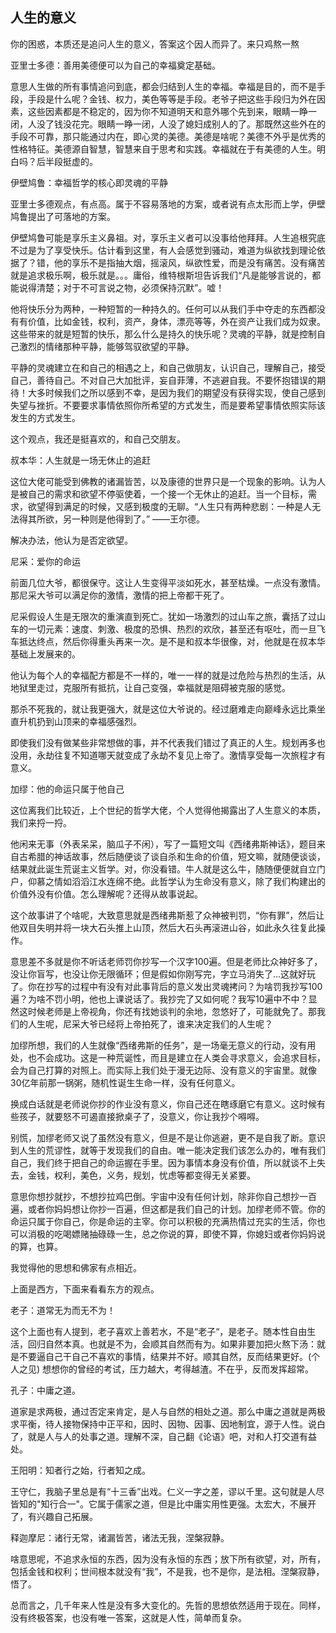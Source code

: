 ## 人生的意义



你的困惑，本质还是追问人生的意义，答案这个因人而异了。来只鸡熬一熬



亚里士多德：善用美德便可以为自己的幸福奠定基础。

意思人生做的所有事情追问到底，都会归结到人生的幸福。幸福是目的，而不是手段，手段是什么呢？金钱、权力，美色等等是手段。老爷子把这些手段归为外在因素，这些因素都是不稳定的，因为你不知道明天和意外哪个先到来，眼睛一睁一闭，人没了钱没花完。眼睛一睁一闭，人没了媳妇成别人的了。那既然这些外在的手段不可靠，那只能通过内在，即心灵的美德。美德是啥呢？美德不外乎是优秀的性格特征。美德源自智慧，智慧来自于思考和实践。幸福就在于有美德的人生。明白吗？后半段挺虚的。



伊壁鸠鲁：幸福哲学的核心即灵魂的平静

亚里士多德观点，有点高。属于不容易落地的方案，或者说有点太形而上学，伊壁鸠鲁提出了可落地的方案。

伊壁鸠鲁可能是享乐主义鼻祖。对，享乐主义者可以没事给他拜拜。人生追根究底不过是为了享受快乐。估计看到这里，有人会感觉到骚动，难道为纵欲找到理论依据了？错，他的享乐不是指抽大烟，摇滚风，纵欲性爱，而是没有痛苦。没有痛苦就是追求极乐啊，极乐就是。。。庸俗，维特根斯坦告诉我们“凡是能够言说的，都能说得清楚；对于不可言说之物，必须保持沉默”。嘘！

他将快乐分为两种，一种短暂的一种持久的。任何可以从我们手中夺走的东西都没有有价值，比如金钱，权利，资产，身体，漂亮等等，外在资产让我们成为奴隶。这些带来的就是短暂的快乐，那么什么是持久的快乐呢？灵魂的平静，就是控制自己激烈的情绪那种平静，能够驾驭欲望的平静。

平静的灵魂建立在和自己的相遇之上，和自己做朋友，认识自己，理解自己，接受自己，善待自己。不对自己大加批评，妄自菲薄，不逃避自我。不要怀抱错误的期待！大多时候我们之所以感到不幸，是因为我们的期望没有获得实现，使自己感到失望与挫折。不要要求事情依照你所希望的方式发生，而是要希望事情依照实际该发生的方式发生。

这个观点，我还是挺喜欢的，和自己交朋友。



叔本华：人生就是一场无休止的追赶

这位大佬可能受到佛教的诸漏皆苦，以及康德的世界只是一个现象的影响。认为人是被自己的需求和欲望不停驱使着，一个接一个无休止的追赶。当一个目标，需求，欲望得到满足的时候，又感到极度的无聊。“人生只有两种悲剧：一种是人无法得其所欲，另一种则是他得到了。” ——王尔德。

解决办法，他认为是否定欲望。



尼采：爱你的命运

前面几位大爷，都很保守。这让人生变得平淡如死水，甚至枯燥。一点没有激情。那尼采大爷可以满足你的激情，激情的把上帝都干死了。

尼采假设人生是无限次的重演直到死亡。犹如一场激烈的过山车之旅，囊括了过山车的一切元素：速度、刺激、极度的恐惧、热烈的欢欣，甚至还有呕吐，而一旦飞车抵达终点，然后你得重头再来一次。是不是和叔本华很像，对，他就是在叔本华基础上发展来的。

他认为每个人的幸福配方都是不一样的，唯一一样的就是过危险与热烈的生活，从地狱里走过，克服所有抵抗，让自己变强，幸福就是阻碍被克服的感觉。

那杀不死我的，就让我更强大，就是这位大爷说的。经过磨难走向巅峰永远比乘坐直升机扔到山顶来的幸福感强烈。

即使我们没有做某些非常想做的事，并不代表我们错过了真正的人生。规划再多也没用，永劫往复不知道哪天就变成了永劫不复见上帝了。激情享受每一次旅程才有意义。



加缪：他的命运只属于他自己

这位离我们比较近，上个世纪的哲学大佬，个人觉得他揭露出了人生意义的本质，我们来捋一捋。

他闲来无事（外表呆呆，脑瓜子不闲），写了一篇短文叫《西绪弗斯神话》，题目来自古希腊的神话故事，然后随便谈了谈自杀和生命的价值，短文嘛，就随便谈谈，结果就此诞生荒诞主义哲学。对，你没看错。牛人就是这么牛，随随便便就自立门户，仰慕之情如滔滔江水连绵不绝。此哲学认为生命没有意义，除了我们构建出的价值外没有价值。怎么理解呢？还得从故事说起。

这个故事讲了个啥呢，大致意思就是西绪弗斯惹了众神被判罚，“你有罪”，然后让他双目失明并将一块大石头推上山顶，然后大石头再滚进山谷，如此永久往复此操作。

意思差不多就是你不听话老师罚你抄写一个汉字100遍。但是老师比众神好多了，没让你盲写，也没让你无限循环；但是假如你刚写完，字立马消失了...这就好玩了。你在抄写的过程中有没有对此事背后的意义发出灵魂拷问？为啥罚我抄写100遍？为啥不罚小明，他也上课说话了。我抄完了又如何呢？我写10遍中不中？显然这时候老师是上帝视角，你还有找她谈判的余地，忽悠好了，可能就免了。那我们的人生呢，尼采大爷已经将上帝拍死了，谁来决定我们的人生呢？

加缪所想，我们的人生就像“西绪弗斯的任务”，是一场毫无意义的行动，没有用处，也不会成功。这是一种荒诞性，而且是建立在人类会寻求意义，会追求目标，会为自己打算的对照上。而实际上我们处于漫无边际、没有意义的宇宙里。就像30亿年前那一锅粥，随机性诞生生命一样，没有任何意义。

换成白话就是老师说你抄的作业没有意义，你自己还在瞎琢磨它有意义。这时候有些孩子，就要怒不可遏直接掀桌子了，没意义，你让我抄个嘚嘚。

别慌，加缪老师又说了虽然没有意义，但是不是让你逃避，更不是自我了断。意识到人生的荒谬性，就等于发现我们的自由。唯一能决定我们该怎么办的，唯有我们自己，我们终于把自己的命运握在手里。因为事情本身没有价值，所以就谈不上失去，金钱，权利，美色，义务，规划，忧虑等都变得无关紧要。

意思你想抄就抄，不想抄拉鸡巴倒。宇宙中没有任何计划，除非你自己想抄一百遍，或者你妈妈想让你抄一百遍，但这都是我们自己的计划。加缪老师不管。你的命运只属于你自己，你是命运的主宰。你可以积极的充满热情过充实的生活，你也可以消极的吃喝嫖赌抽碌碌一生，总之你说的算，即使不算，你媳妇或者你妈妈说的算，也算。

我觉得他的思想和佛家有点相近。

上面是西方，下面来看看东方的观点。

老子：道常无为而无不为！

这个上面也有人提到，老子喜欢上善若水，不是“老子“，是老子。随本性自由生活，回归自然本真。也就是不为，会顺其自然而有为。如果非要加把火熬下汤：就是不要逼自己干自己不喜欢的事情，结果并不好。顺其自然，反而结果更好。(个人之见) 想想你的曾经的考试，压力越大，考得越渣。不在乎，反而发挥超常。



孔子：中庸之道。

道家是求两极，通过否定来肯定，是人与自然的相处之道。那么中庸之道就是两极求平衡，待人接物保持中正平和，因时、因物、因事、因地制宜，源于人性。说白了，就是人与人的处事之道。理解不深，自己翻《论语》吧，对和人打交道有益处。



王阳明：知者行之始，行者知之成。

王守仁，我脑子里总是有“十三香”出戏。仁义一字之差，谬以千里。这句就是人尽皆知的"知行合一"。它属于儒家之道，但是比中庸实用性更强。太宏大，不展开了，有兴趣自己拓展。



释迦摩尼：诸行无常，诸漏皆苦，诸法无我，涅槃寂静。

啥意思呢，不追求永恒的东西，因为没有永恒的东西；放下所有欲望，对，所有，包括金钱和权利；世间根本就没有“我”，不是我，也不是你，是法相。涅槃寂静，悟了。



总而言之，几千年来人性是没有多大变化的。先哲的思想依然适用于现在。同样，没有终极答案，也没有唯一答案，这就是人性，简单而复杂。
